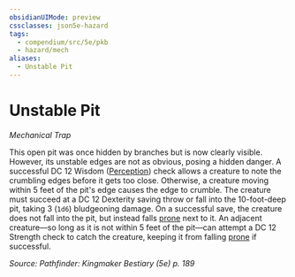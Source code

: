 ```yaml
---
obsidianUIMode: preview
cssclasses: json5e-hazard
tags:
  - compendium/src/5e/pkb
  - hazard/mech
aliases:
  - Unstable Pit
---
```

# Unstable Pit
*Mechanical Trap*  

This open pit was once hidden by branches but is now clearly visible. However, its unstable edges are not as obvious, posing a hidden danger. A successful DC 12 Wisdom ([Perception](2-Mechanics/CLI/rules/skills.md#Perception)) check allows a creature to note the crumbling edges before it gets too close. Otherwise, a creature moving within 5 feet of the pit's edge causes the edge to crumble. The creature must succeed at a DC 12 Dexterity saving throw or fall into the 10-foot-deep pit, taking 3 (`1d6`) bludgeoning damage. On a successful save, the creature does not fall into the pit, but instead falls [prone](2-Mechanics/CLI/rules/conditions.md#prone) next to it. An adjacent creature—so long as it is not within 5 feet of the pit—can attempt a DC 12 Strength check to catch the creature, keeping it from falling [prone](2-Mechanics/CLI/rules/conditions.md#prone) if successful.

*Source: Pathfinder: Kingmaker Bestiary (5e) p. 189*